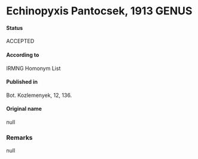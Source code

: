 Echinopyxis Pantocsek, 1913 GENUS
=======

#### Status
ACCEPTED

#### According to
IRMNG Homonym List

#### Published in
Bot. Kozlemenyek, 12, 136.

#### Original name
null

### Remarks
null